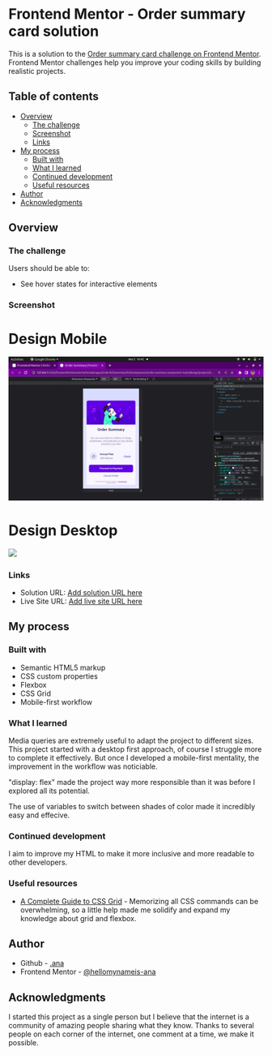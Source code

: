 
# Frontend Mentor - Order summary card solution

This is a solution to the [Order summary card challenge on Frontend Mentor](https://www.frontendmentor.io/challenges/order-summary-component-QlPmajDUj). Frontend Mentor challenges help you improve your coding skills by building realistic projects. 

## Table of contents

- [Overview](#overview)
  - [The challenge](#the-challenge)
  - [Screenshot](#screenshot)
  - [Links](#links)
- [My process](#my-process)
  - [Built with](#built-with)
  - [What I learned](#what-i-learned)
  - [Continued development](#continued-development)
  - [Useful resources](#useful-resources)
- [Author](#author)
- [Acknowledgments](#acknowledgments)


## Overview

### The challenge

Users should be able to:

- See hover states for interactive elements

### Screenshot

# Design Mobile
![](../images/screenshot-mobile.png)

# Design Desktop
![](../images/screenshot-desktop.jpg)




### Links

- Solution URL: [Add solution URL here](https://your-solution-url.com)
- Live Site URL: [Add live site URL here](https://your-live-site-url.com)

## My process

### Built with

- Semantic HTML5 markup
- CSS custom properties
- Flexbox
- CSS Grid
- Mobile-first workflow


### What I learned

Media queries are extremely useful to adapt the project to different sizes. 
This project started with a desktop first approach, of course I struggle more to complete it effectively. But once I developed a mobile-first mentality, the improvement in the workflow was noticiable.

"display: flex" made the project way more responsible than it was before I explored all its potential. 

The use of variables to switch between shades of color made it incredibly easy and effecive. 





### Continued development

I aim to improve my HTML to make it more inclusive and more readable to other developers. 

### Useful resources

- [A Complete Guide to CSS Grid](hhttps://css-tricks.com/snippets/css/complete-guide-grid/) - Memorizing all CSS commands can be overwhelming, so a little help made me solidify and expand my knowledge about grid and flexbox. 


## Author

- Github - [.ana](https://github.com/santos-ana-p)
- Frontend Mentor - [@hellomynameis-ana](https://www.frontendmentor.io/profile/hellomynameis-ana)



## Acknowledgments

I started this project as a single person but I believe that the internet is a community of amazing people sharing what they know. 
Thanks to several people on each corner of the internet, one comment at a time, we make it possible. 

